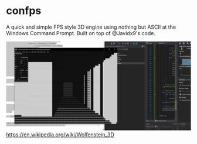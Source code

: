 # confps
A quick and simple FPS style 3D engine using nothing but ASCII at the Windows Command Prompt. Built on top of @Javidx9's code.

![screen](https://github.com/gamontal/confps/blob/master/confps.PNG)
https://en.wikipedia.org/wiki/Wolfenstein_3D
